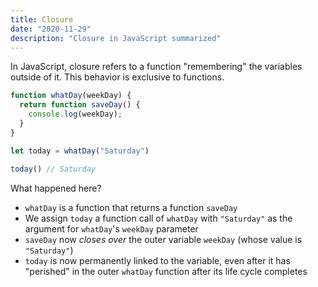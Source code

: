 ```yaml
---
title: Closure
date: "2020-11-29"
description: "Closure in JavaScript summarized"
---
```


In JavaScript, closure refers to a function "remembering" the variables outside of it. This behavior is exclusive to functions.

```javascript
function whatDay(weekDay) {
  return function saveDay() {
    console.log(weekDay);
  }
}

let today = whatDay("Saturday")

today() // Saturday
```

What happened here?
- `whatDay` is a function that returns a function `saveDay`
- We assign `today` a function call of `whatDay` with `"Saturday"` as the argument for `whatDay`'s `weekDay` parameter
- `saveDay` now *closes over* the outer variable `weekDay` (whose value is `"Saturday"`)
- `today` is now permanently linked to the variable, even after it has "perished" in the outer `whatDay` function after its life cycle completes